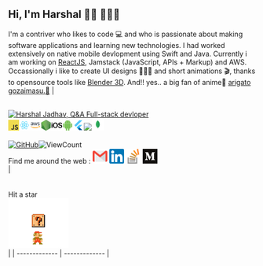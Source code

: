 ## Hi, I'm Harshal 👋🏻 👨🏻‍💻
I'm a contriver who likes to code 💻 and who is passionate about making software applications and learning new technologies. I had worked extensively on native mobile devlopment using Swift and Java. Currently i am working on <a href="https://reactjs.org/">ReactJS</a>, Jamstack (JavaScript, APIs + Markup) and AWS. Occassionally i like to create UI designs 👨🏻‍🎨  and short animations 🎬, thanks to opensource tools like <a href="https://www.blender.org/">Blender 3D</a>. And!! yes.. a big fan of anime🤺  <a href="https://www.google.com/search?sxsrf=ALeKk03t_hjxWwNyyfXWkkHlTtQlM2xopQ%3A1596113118027&ei=3sAiX8CfAZ7Sz7sP2cSP8AQ&q=arigato+gozaimasu+meaning&oq=arigato+gozaimasu+&gs_lcp=CgZwc3ktYWIQARgBMgIIADIKCAAQsQMQFBCHAjICCAAyAggAMgQIABBDMgQIABBDMgIIADICCAAyAggAMgIIADoECAAQR1Ce6AhYnugIYMD0CGgAcAF4AIABeogBepIBAzAuMZgBAKABAaoBB2d3cy13aXrAAQE&sclient=psy-ab">arigato gozaimasu.🤘</a> 
| <img width=700/><div align="left"><a href="https://stackoverflow.com/users/7882093/harshal-jadhav"><img src="https://stackoverflow.com/users/flair/7882093.png?theme=dark" width="208" height="58" alt="Harshal Jadhav, Q&amp;A Full-stack devloper" title="Stack Overflow, Q&amp; Profile info"></a><br><code><img height="22" src="https://raw.githubusercontent.com/github/explore/80688e429a7d4ef2fca1e82350fe8e3517d3494d/topics/javascript/javascript.png"><img height="22" src="https://raw.githubusercontent.com/github/explore/80688e429a7d4ef2fca1e82350fe8e3517d3494d/topics/react/react.png"><img height="22" src="https://raw.githubusercontent.com/github/explore/80688e429a7d4ef2fca1e82350fe8e3517d3494d/topics/aws/aws.png"><img height="22" src="https://raw.githubusercontent.com/github/explore/80688e429a7d4ef2fca1e82350fe8e3517d3494d/topics/nodejs/nodejs.png"><img height="22" src="https://raw.githubusercontent.com/github/explore/80688e429a7d4ef2fca1e82350fe8e3517d3494d/topics/ios/ios.png"><img height="22" src="https://raw.githubusercontent.com/github/explore/80688e429a7d4ef2fca1e82350fe8e3517d3494d/topics/android/android.png"><img height="22" src="https://raw.githubusercontent.com/github/explore/80688e429a7d4ef2fca1e82350fe8e3517d3494d/topics/flutter/flutter.png"><img height="22" src="https://avatars2.githubusercontent.com/u/52924476?s=200&v=4"><img height="25" src="https://raw.githubusercontent.com/harshalrj25/MasterAssetsRepo/master/mongodb.png"></code><br><br><a href="https://github.com/harshalrj25"><img src="https://img.shields.io/github/followers/harshalrj25.svg?label=GitHub&style=social" alt="GitHub"></a>![ViewCount](https://views.whatilearened.today/views/github/harshalrj25/harshalrj25.svg)<br> Find me around the web : <a href="mailto:harshalrj25@gmail.com" alt="Contact me"><code><img  height="30" src="https://github.com/harshalrj25/MasterAssetsRepo/blob/master/gmail.svg"></code></a>&nbsp;<a href="https://www.linkedin.com/in/harshal-jadhav-298ba416a/" alt="Linkedin"><code><img  height="30" src="https://github.com/harshalrj25/MasterAssetsRepo/blob/master/linkedin.svg"></code></a>&nbsp;<a href="https://stackoverflow.com/users/7882093/harshal-jadhav?tab=profile" alt="Stack overflow"><code><img  height="30" src="https://github.com/harshalrj25/MasterAssetsRepo/blob/master/stackoverflow.png"></code></a>&nbsp;<a href="https://medium.com/@harshalrj25" alt="Medium"><code><img  height="30" src="https://github.com/harshalrj25/MasterAssetsRepo/blob/master/medium.png"></code></a></div>  | <div><br><br>Hit a star<br><a href="https://github.com/harshalrj25/harshalrj25"><img height="100" src="https://github.com/harshalrj25/MasterAssetsRepo/blob/master/mario.gif"></a></div>  |
| ------------- | ------------- |
